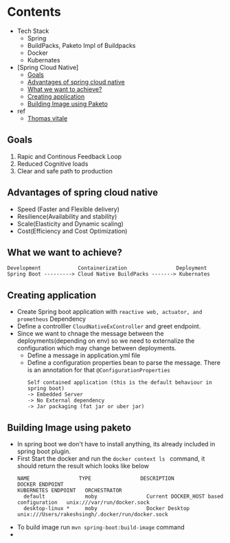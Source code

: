 # Contents
- Tech Stack
   - Spring
   -  BuildPacks, Paketo Impl of Buildpacks
   - Docker
   - Kubernates
- [Spring Cloud Native]
  - [Goals](#Goals)
  - [Advantages of spring cloud native](#Advantages-of-spring-cloud-native)
  - [What we want to achieve?](#What-we-want-to-achieve?)
  - [Creating application](#creatig-application)
  - [Building Image using Paketo](#building-image-using-paketo)
- ref
   - [Thomas vitale](https://www.youtube.com/watch?v=LuOZyHUtOc8&t=906s)
## Goals
  1. Rapic and Continous Feedback Loop
  2. Reduced Cognitive loads
  3. Clear and safe path to production
## Advantages of spring cloud native
- Speed (Faster and Flexible delivery)
- Resilience(Availability and stability)
- Scale(Elasticity and Dynamic scaling)
- Cost(Efficiency and Cost Optimization)

## What we want to achieve?
```
Development            Containerization                Deployment
Spring Boot ---------> Cloud Native BuildPacks -------> Kubernates
```

## Creating application
- Create Spring boot application with ```reactive web, actuator, and prometheus``` Dependency
- Define a controlller ```CloudNativeExController``` and greet endpoint.
- Since we want to chnage the message between the deployments(depending on env) so we need to externalize the configuration which may change between deployments.
  - Define a message in application.yml file
  - Define a configuration properties bean to parse the message. There is an annotation for that ```@ConfigurationProperties```
    ```
    Self contained application (this is the default behaviour in spring boot)
    -> Embedded Server
    -> No External dependency
    -> Jar packaging (fat jar or uber jar)
    ```


## Building Image using paketo
- In spring boot we don't have to install anything, its already included in spring boot plugin.
- First Start the docker and run the ```docker context ls ``` command, it should return the result which looks like below
  ```
  NAME                TYPE                DESCRIPTION                               DOCKER ENDPOINT                                               KUBERNETES ENDPOINT   ORCHESTRATOR
    default             moby                Current DOCKER_HOST based configuration   unix:///var/run/docker.sock                                               
    desktop-linux *     moby                Docker Desktop                            unix:///Users/rakeshsingh/.docker/run/docker.sock                         
  ```
- To build image run ```mvn spring-boot:build-image``` command
- 
